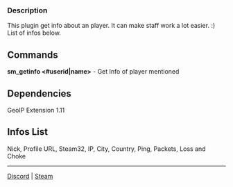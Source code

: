 ### Description
This plugin get info about an player. It can make staff work a lot easier. :)
List of infos below.
  
## Commands
**sm_getinfo <#userid|name>** - Get Info of player mentioned
  
  
## Dependencies 
GeoIP Extension 1.11
  
  
## Infos List
Nick, Profile URL, Steam32, IP, City, Country, Ping, Packets, Loss and Choke
  
  
***
[Discord](https://discord.com/users/476946479110684683) | [Steam](https://steamcommunity.com/id/nathyzinhaa)
